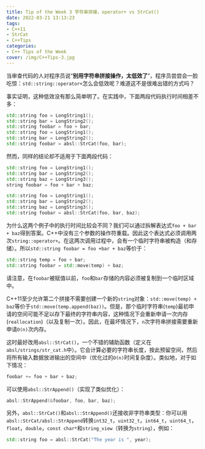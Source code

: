 ```yaml
---
title: Tip of the Week 3 字符串拼接，operator+ vs StrCat()
date: 2022-03-21 13:13:23
tags:
- C++11
- StrCat
- C++Tips
categories:
- C++ Tips of the Week
cover: /img/C++Tips-3.jpg
---
```


当审查代码的人对程序员说“**别用字符串拼接操作，太低效了**”，程序员尝尝会一脸吃惊：`std::string::operator+`怎么会低效呢？难道这不是很难出错的方式吗？

事实证明，这种低效没有那么简单明了。在实践中，下面两段代码执行时间相差不多：

```cpp
std::string foo = LongString1();
std::string bar = LongString2();
std::string foobar = foo + bar;
std::string foo = LongString1();
std::string bar = LongString2();
std::string foobar = absl::StrCat(foo, bar);
```

然而，同样的结论却不适用于下面两段代码：

```cpp
std::string foo = LongString1();
std::string bar = LongString2();
std::string baz = LongString3();
string foobar = foo + bar + baz;

std::string foo = LongString1();
std::string bar = LongString2();
std::string baz = LongString3();
std::string foobar = absl::StrCat(foo, bar, baz);
```

为什么这两个例子中的执行时间比较会不同？我们可以通过拆解表达式`foo + bar + baz`得到答案。C++中没有三个参数的操作符重载。因此这个表达式必须调用两次`string::operator+`。在这两次调用过程中，会有一个临时字符串被构造（和存储）。所以`std::string foobar = foo +bar + baz`等价于：

```cpp
std::string temp = foo + bar;
std::string foobar = std::move(temp) + baz;
```

请注意，在`foobar`被赋值以前，`foo`和`bar`存储的内容必须被复制到一个临时区域中。

C++11至少允许第二个拼接不需要创建一个新的`string`对象：`std::move(temp) + baz`等价于`std::move(temp.append(baz))`。但是，那个临时字符串(`temp`)最初申请的空间可能不足以存下最终的字符串内容，这种情况下会重新申请一次内存(`reallocation`)（以及复制一次）。因此，在最坏情况下，`n`次字符串拼接需要重新申请`O(n)`次内存。

这时最好改用`absl::StrCat()`，一个不错的辅助函数（定义在`absl/strings/str_cat.h`中）。它会计算必要的字符串长度，按此预留空间，然后将所有输入数据放进输出的空间中（优化过的`O(n)`时间复杂度）。类似地，对于如下情况：

```cpp
foobar += foo + bar + baz;
```

可以使用`absl::StrAppend()`（实现了类似优化）：

```cpp
absl::StrAppend(&foobar, foo, bar, baz);
```

另外，`absl::StrCat()`和`absl::StrAppend()`还接收非字符串类型：你可以用`absl::StrCat/absl::StrAppend`转换`int32_t`，`uint32_t`，`int64_t`，`uint64_t`，`float`，`double`，`const char*`和`string_view`（转换为`string`），例如：

```cpp
std::string foo = absl::StrCat("The year is ", year);
```